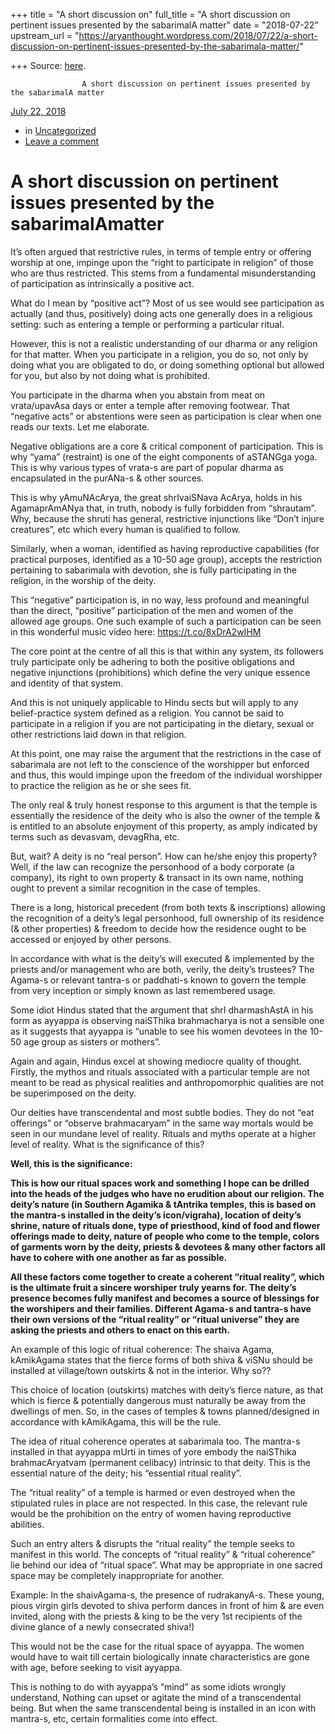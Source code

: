 +++
title = "A short discussion on"
full_title = "A short discussion on pertinent issues presented by the sabarimalA matter"
date = "2018-07-22"
upstream_url = "https://aryanthought.wordpress.com/2018/07/22/a-short-discussion-on-pertinent-issues-presented-by-the-sabarimala-matter/"

+++
Source: [here](https://aryanthought.wordpress.com/2018/07/22/a-short-discussion-on-pertinent-issues-presented-by-the-sabarimala-matter/).


					A short discussion on pertinent issues presented by the sabarimalA matter				



[ July 22, 2018 
](https://aryanthought.wordpress.com/2018/07/22/a-short-discussion-on-pertinent-issues-presented-by-the-sabarimala-matter/ "Permalink to A short discussion on pertinent issues presented by the sabarimalAmatter")

-   in
    [Uncategorized](https://aryanthought.wordpress.com/category/uncategorized/)
-   [Leave a
    comment](https://aryanthought.wordpress.com/2018/07/22/a-short-discussion-on-pertinent-issues-presented-by-the-sabarimala-matter/#respond)

# A short discussion on pertinent issues presented by the sabarimalAmatter

It’s often argued that restrictive rules, in terms of temple entry or
offering worship at one, impinge upon the “right to participate in
religion” of those who are thus restricted. This stems from a
fundamental misunderstanding of participation as intrinsically a
positive act.

What do I mean by “positive act”? Most of us see would see participation
as actually (and thus, positively) doing acts one generally does in a
religious setting: such as entering a temple or performing a particular
ritual.

However, this is not a realistic understanding of our dharma or any
religion for that matter. When you participate in a religion, you do so,
not only by doing what you are obligated to do, or doing something
optional but allowed for you, but also by not doing what is prohibited.

You participate in the dharma when you abstain from meat on
vrata/upavAsa days or enter a temple after removing footwear. That
“negative acts” or abstentions were seen as participation is clear when
one reads our texts. Let me elaborate.

Negative obligations are a core & critical component of participation.
This is why “yama” (restraint) is one of the eight components of
aSTANGga yoga. This is why various types of vrata-s are part of popular
dharma as encapsulated in the purANa-s & other sources.

This is why yAmuNAcArya, the great shrIvaiSNava AcArya, holds in his
AgamaprAmANya that, in truth, nobody is fully forbidden from “shrautam”.
Why, because the shruti has general, restrictive injunctions like “Don’t
injure creatures”, etc which every human is qualified to follow.

Similarly, when a woman, identified as having reproductive capabilities
(for practical purposes, identified as a 10-50 age group), accepts the
restriction pertaining to sabarimala with devotion, she is fully
participating in the religion, in the worship of the deity.

This “negative” participation is, in no way, less profound and
meaningful than the direct, “positive” participation of the men and
women of the allowed age groups. One such example of such a
participation can be seen in this wonderful music video here:
<https://t.co/8xDrA2wIHM>

The core point at the centre of all this is that within any system, its
followers truly participate only be adhering to both the positive
obligations and negative injunctions (prohibitions) which define the
very unique essence and identity of that system.

And this is not uniquely applicable to Hindu sects but will apply to any
belief-practice system defined as a religion. You cannot be said to
participate in a religion if you are not participating in the dietary,
sexual or other restrictions laid down in that religion.

At this point, one may raise the argument that the restrictions in the
case of sabarimala are not left to the conscience of the worshipper but
enforced and thus, this would impinge upon the freedom of the individual
worshipper to practice the religion as he or she sees fit.

The only real & truly honest response to this argument is that the
temple is essentially the residence of the deity who is also the owner
of the temple & is entitled to an absolute enjoyment of this property,
as amply indicated by terms such as devasvam, devagRha, etc.

But, wait? A deity is no “real person”. How can he/she enjoy this
property? Well, if the law can recognize the personhood of a body
corporate (a company), its right to own property & transact in its own
name, nothing ought to prevent a similar recognition in the case of
temples.

There is a long, historical precedent (from both texts & inscriptions)
allowing the recognition of a deity’s legal personhood, full ownership
of its residence (& other properties) & freedom to decide how the
residence ought to be accessed or enjoyed by other persons.

In accordance with what is the deity’s will executed & implemented by
the priests and/or management who are both, verily, the deity’s
trustees? The Agama-s or relevant tantra-s or paddhati-s known to govern
the temple from very inception or simply known as last remembered usage.

Some idiot Hindus stated that the argument that shrI dharmashAstA in his
form as ayyappa is observing naiSThika brahmacharya is not a sensible
one as it suggests that ayyappa is “unable to see his women devotees in
the 10-50 age group as sisters or mothers”.

Again and again, Hindus excel at showing mediocre quality of thought.
Firstly, the mythos and rituals associated with a particular temple are
not meant to be read as physical realities and anthropomorphic qualities
are not be superimposed on the deity.

Our deities have transcendental and most subtle bodies. They do not “eat
offerings” or “observe brahmacaryam” in the same way mortals would be
seen in our mundane level of reality. Rituals and myths operate at a
higher level of reality. What is the significance of this?

**Well, this is the significance:**

**This is how our ritual spaces work and something I hope can be drilled
into the heads of the judges who have no erudition about our religion.
The deity’s nature (in Southern Agamika & tAntrika temples, this is
based on the mantra-s installed in the deity’s icon/vigraha), location
of deity’s shrine, nature of rituals done, type of priesthood, kind of
food and flower offerings made to deity, nature of people who come to
the temple, colors of garments worn by the deity, priests & devotees &
many other factors all have to cohere with one another as far as
possible.**

**All these factors come together to create a coherent “ritual reality”,
which is the ultimate fruit a sincere worshiper truly yearns for. The
deity’s presence becomes fully manifest and becomes a source of
blessings for the worshipers and their families. Different Agama-s and
tantra-s have their own versions of the “ritual reality” or “ritual
universe” they are asking the priests and others to enact on this
earth.**

An example of this logic of ritual coherence: The shaiva Agama,
kAmikAgama states that the fierce forms of both shiva & viSNu should be
installed at village/town outskirts & not in the interior. Why so??

This choice of location (outskirts) matches with deity’s fierce nature,
as that which is fierce & potentially dangerous must naturally be away
from the dwellings of men. So, in the cases of temples & towns
planned/designed in accordance with kAmikAgama, this will be the rule.

The idea of ritual coherence operates at sabarimala too. The mantra-s
installed in that ayyappa mUrti in times of yore embody the naiSThika
brahmacAryatvam (permanent celibacy) intrinsic to that deity. This is
the essential nature of the deity; his “essential ritual reality”.

The “ritual reality” of a temple is harmed or even destroyed when the
stipulated rules in place are not respected. In this case, the relevant
rule would be the prohibition on the entry of women having reproductive
abilities.

Such an entry alters & disrupts the “ritual reality” the temple seeks to
manifest in this world. The concepts of “ritual reality” & “ritual
coherence” lie behind our idea of “ritual space”. What may be
appropriate in one sacred space may be completely inappropriate for
another.

Example: In the shaivAgama-s, the presence of rudrakanyA-s. These young,
pious virgin girls devoted to shiva perform dances in front of him & are
even invited, along with the priests & king to be the very 1st
recipients of the divine glance of a newly consecrated shiva!)

This would not be the case for the ritual space of ayyappa. The women
would have to wait till certain biologically innate characteristics are
gone with age, before seeking to visit ayyappa.

This is nothing to do with ayyappa’s “mind” as some idiots wrongly
understand, Nothing can upset or agitate the mind of a transcendental
being. But when the same transcendental being is installed in an icon
with mantra-s, etc, certain formalities come into effect.





























